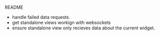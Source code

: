 README


* handle failed data requests.
* get standalone views workign with websockets
* ensure standalone view only recieves data about the current widget.

